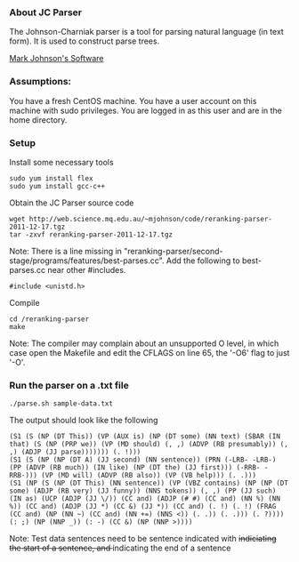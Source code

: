 ### About JC Parser

The Johnson-Charniak parser is a tool for parsing natural language (in text form). 
It is used to construct parse trees.

[Mark Johnson's Software](http://http://web.science.mq.edu.au/~mjohnson/Software.htm) 

### Assumptions:
You have a fresh CentOS machine. You have a user account on this machine with sudo privileges. You are logged in as this user and are in the home directory.

### Setup
Install some necessary tools
 
    sudo yum install flex
    sudo yum install gcc-c++

Obtain the JC Parser source code

    wget http://web.science.mq.edu.au/~mjohnson/code/reranking-parser-2011-12-17.tgz
    tar -zxvf reranking-parser-2011-12-17.tgz

Note: There is a line missing in "reranking-parser/second-stage/programs/features/best-parses.cc". Add the following to best-parses.cc near other #includes.

    #include <unistd.h>

Compile

    cd /reranking-parser
    make
    
Note: The compiler may complain about an unsupported O level, in which case open the Makefile and edit the CFLAGS on line 65, the '-O6' flag to just '-O'.    
    

### Run the parser on a .txt file
  
    ./parse.sh sample-data.txt

The output should look like the following

    
    (S1 (S (NP (DT This)) (VP (AUX is) (NP (DT some) (NN text) (SBAR (IN that) (S (NP (PRP we)) (VP (MD should) (, ,) (ADVP (RB presumably)) (, ,) (ADJP (JJ parse))))))) (. !)))
    (S1 (S (NP (NP (DT A) (JJ second) (NN sentence)) (PRN (-LRB- -LRB-) (PP (ADVP (RB much)) (IN like) (NP (DT the) (JJ first))) (-RRB- -RRB-))) (VP (MD will) (ADVP (RB also)) (VP (VB help))) (. .)))
    (S1 (NP (S (NP (DT This) (NN sentence)) (VP (VBZ contains) (NP (NP (DT some) (ADJP (RB very) (JJ funny)) (NNS tokens)) (, ,) (PP (JJ such) (IN as) (UCP (ADJP (JJ \/)) (CC and) (ADJP (# #) (CC and) (NN %) (NN %)) (CC and) (ADJP (JJ *) (CC &) (JJ *)) (CC and) (. !) (. !) (FRAG (CC and) (NP (NN ~) (CC and) (NN +=) (NNS <)) (. .)) (. .))) (. ?)))) (: ;) (NP (NNP _)) (: -) (CC &) (NP (NNP >))))

Note: Test data sentences need to be sentence indicated with <s> indiciating the start of a sentence, and </s> indicating the end of a sentence

